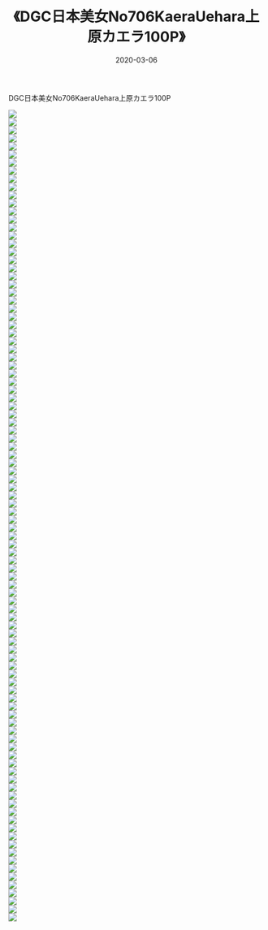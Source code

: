 ﻿---
layout: post
title:  《DGC日本美女No706KaeraUehara上原カエラ100P》
date:   2020-03-06
img: http://pic.660000.xyz/1:/性感/2020/DGC日本美女No706KaeraUehara上原カエラ100P/000.jpg
categories: [美女, 清纯, 唯美]
---

DGC日本美女No706KaeraUehara上原カエラ100P

  ![](http://pic.660000.xyz/1:/性感/2020/DGC日本美女No706KaeraUehara上原カエラ100P/001.jpg) <br> ![](http://pic.660000.xyz/1:/性感/2020/DGC日本美女No706KaeraUehara上原カエラ100P/002.jpg) <br> ![](http://pic.660000.xyz/1:/性感/2020/DGC日本美女No706KaeraUehara上原カエラ100P/003.jpg) <br> ![](http://pic.660000.xyz/1:/性感/2020/DGC日本美女No706KaeraUehara上原カエラ100P/004.jpg) <br> ![](http://pic.660000.xyz/1:/性感/2020/DGC日本美女No706KaeraUehara上原カエラ100P/005.jpg) <br> ![](http://pic.660000.xyz/1:/性感/2020/DGC日本美女No706KaeraUehara上原カエラ100P/006.jpg) <br> ![](http://pic.660000.xyz/1:/性感/2020/DGC日本美女No706KaeraUehara上原カエラ100P/007.jpg) <br> ![](http://pic.660000.xyz/1:/性感/2020/DGC日本美女No706KaeraUehara上原カエラ100P/008.jpg) <br> ![](http://pic.660000.xyz/1:/性感/2020/DGC日本美女No706KaeraUehara上原カエラ100P/009.jpg) <br> ![](http://pic.660000.xyz/1:/性感/2020/DGC日本美女No706KaeraUehara上原カエラ100P/010.jpg) <br> ![](http://pic.660000.xyz/1:/性感/2020/DGC日本美女No706KaeraUehara上原カエラ100P/011.jpg) <br> ![](http://pic.660000.xyz/1:/性感/2020/DGC日本美女No706KaeraUehara上原カエラ100P/012.jpg) <br> ![](http://pic.660000.xyz/1:/性感/2020/DGC日本美女No706KaeraUehara上原カエラ100P/013.jpg) <br> ![](http://pic.660000.xyz/1:/性感/2020/DGC日本美女No706KaeraUehara上原カエラ100P/014.jpg) <br> ![](http://pic.660000.xyz/1:/性感/2020/DGC日本美女No706KaeraUehara上原カエラ100P/015.jpg) <br> ![](http://pic.660000.xyz/1:/性感/2020/DGC日本美女No706KaeraUehara上原カエラ100P/016.jpg) <br> ![](http://pic.660000.xyz/1:/性感/2020/DGC日本美女No706KaeraUehara上原カエラ100P/017.jpg) <br> ![](http://pic.660000.xyz/1:/性感/2020/DGC日本美女No706KaeraUehara上原カエラ100P/018.jpg) <br> ![](http://pic.660000.xyz/1:/性感/2020/DGC日本美女No706KaeraUehara上原カエラ100P/019.jpg) <br> ![](http://pic.660000.xyz/1:/性感/2020/DGC日本美女No706KaeraUehara上原カエラ100P/020.jpg) <br> ![](http://pic.660000.xyz/1:/性感/2020/DGC日本美女No706KaeraUehara上原カエラ100P/021.jpg) <br> ![](http://pic.660000.xyz/1:/性感/2020/DGC日本美女No706KaeraUehara上原カエラ100P/022.jpg) <br> ![](http://pic.660000.xyz/1:/性感/2020/DGC日本美女No706KaeraUehara上原カエラ100P/023.jpg) <br> ![](http://pic.660000.xyz/1:/性感/2020/DGC日本美女No706KaeraUehara上原カエラ100P/024.jpg) <br> ![](http://pic.660000.xyz/1:/性感/2020/DGC日本美女No706KaeraUehara上原カエラ100P/025.jpg) <br> ![](http://pic.660000.xyz/1:/性感/2020/DGC日本美女No706KaeraUehara上原カエラ100P/026.jpg) <br> ![](http://pic.660000.xyz/1:/性感/2020/DGC日本美女No706KaeraUehara上原カエラ100P/027.jpg) <br> ![](http://pic.660000.xyz/1:/性感/2020/DGC日本美女No706KaeraUehara上原カエラ100P/028.jpg) <br> ![](http://pic.660000.xyz/1:/性感/2020/DGC日本美女No706KaeraUehara上原カエラ100P/029.jpg) <br> ![](http://pic.660000.xyz/1:/性感/2020/DGC日本美女No706KaeraUehara上原カエラ100P/030.jpg) <br> ![](http://pic.660000.xyz/1:/性感/2020/DGC日本美女No706KaeraUehara上原カエラ100P/031.jpg) <br> ![](http://pic.660000.xyz/1:/性感/2020/DGC日本美女No706KaeraUehara上原カエラ100P/032.jpg) <br> ![](http://pic.660000.xyz/1:/性感/2020/DGC日本美女No706KaeraUehara上原カエラ100P/033.jpg) <br> ![](http://pic.660000.xyz/1:/性感/2020/DGC日本美女No706KaeraUehara上原カエラ100P/034.jpg) <br> ![](http://pic.660000.xyz/1:/性感/2020/DGC日本美女No706KaeraUehara上原カエラ100P/035.jpg) <br> ![](http://pic.660000.xyz/1:/性感/2020/DGC日本美女No706KaeraUehara上原カエラ100P/036.jpg) <br> ![](http://pic.660000.xyz/1:/性感/2020/DGC日本美女No706KaeraUehara上原カエラ100P/037.jpg) <br> ![](http://pic.660000.xyz/1:/性感/2020/DGC日本美女No706KaeraUehara上原カエラ100P/038.jpg) <br> ![](http://pic.660000.xyz/1:/性感/2020/DGC日本美女No706KaeraUehara上原カエラ100P/039.jpg) <br> ![](http://pic.660000.xyz/1:/性感/2020/DGC日本美女No706KaeraUehara上原カエラ100P/040.jpg) <br> ![](http://pic.660000.xyz/1:/性感/2020/DGC日本美女No706KaeraUehara上原カエラ100P/041.jpg) <br> ![](http://pic.660000.xyz/1:/性感/2020/DGC日本美女No706KaeraUehara上原カエラ100P/042.jpg) <br> ![](http://pic.660000.xyz/1:/性感/2020/DGC日本美女No706KaeraUehara上原カエラ100P/043.jpg) <br> ![](http://pic.660000.xyz/1:/性感/2020/DGC日本美女No706KaeraUehara上原カエラ100P/044.jpg) <br> ![](http://pic.660000.xyz/1:/性感/2020/DGC日本美女No706KaeraUehara上原カエラ100P/045.jpg) <br> ![](http://pic.660000.xyz/1:/性感/2020/DGC日本美女No706KaeraUehara上原カエラ100P/046.jpg) <br> ![](http://pic.660000.xyz/1:/性感/2020/DGC日本美女No706KaeraUehara上原カエラ100P/047.jpg) <br> ![](http://pic.660000.xyz/1:/性感/2020/DGC日本美女No706KaeraUehara上原カエラ100P/048.jpg) <br> ![](http://pic.660000.xyz/1:/性感/2020/DGC日本美女No706KaeraUehara上原カエラ100P/049.jpg) <br> ![](http://pic.660000.xyz/1:/性感/2020/DGC日本美女No706KaeraUehara上原カエラ100P/050.jpg) <br> ![](http://pic.660000.xyz/1:/性感/2020/DGC日本美女No706KaeraUehara上原カエラ100P/051.jpg) <br> ![](http://pic.660000.xyz/1:/性感/2020/DGC日本美女No706KaeraUehara上原カエラ100P/052.jpg) <br> ![](http://pic.660000.xyz/1:/性感/2020/DGC日本美女No706KaeraUehara上原カエラ100P/053.jpg) <br> ![](http://pic.660000.xyz/1:/性感/2020/DGC日本美女No706KaeraUehara上原カエラ100P/054.jpg) <br> ![](http://pic.660000.xyz/1:/性感/2020/DGC日本美女No706KaeraUehara上原カエラ100P/055.jpg) <br> ![](http://pic.660000.xyz/1:/性感/2020/DGC日本美女No706KaeraUehara上原カエラ100P/056.jpg) <br> ![](http://pic.660000.xyz/1:/性感/2020/DGC日本美女No706KaeraUehara上原カエラ100P/057.jpg) <br> ![](http://pic.660000.xyz/1:/性感/2020/DGC日本美女No706KaeraUehara上原カエラ100P/058.jpg) <br> ![](http://pic.660000.xyz/1:/性感/2020/DGC日本美女No706KaeraUehara上原カエラ100P/059.jpg) <br> ![](http://pic.660000.xyz/1:/性感/2020/DGC日本美女No706KaeraUehara上原カエラ100P/060.jpg) <br> ![](http://pic.660000.xyz/1:/性感/2020/DGC日本美女No706KaeraUehara上原カエラ100P/061.jpg) <br> ![](http://pic.660000.xyz/1:/性感/2020/DGC日本美女No706KaeraUehara上原カエラ100P/062.jpg) <br> ![](http://pic.660000.xyz/1:/性感/2020/DGC日本美女No706KaeraUehara上原カエラ100P/063.jpg) <br> ![](http://pic.660000.xyz/1:/性感/2020/DGC日本美女No706KaeraUehara上原カエラ100P/064.jpg) <br> ![](http://pic.660000.xyz/1:/性感/2020/DGC日本美女No706KaeraUehara上原カエラ100P/065.jpg) <br> ![](http://pic.660000.xyz/1:/性感/2020/DGC日本美女No706KaeraUehara上原カエラ100P/066.jpg) <br> ![](http://pic.660000.xyz/1:/性感/2020/DGC日本美女No706KaeraUehara上原カエラ100P/067.jpg) <br> ![](http://pic.660000.xyz/1:/性感/2020/DGC日本美女No706KaeraUehara上原カエラ100P/068.jpg) <br> ![](http://pic.660000.xyz/1:/性感/2020/DGC日本美女No706KaeraUehara上原カエラ100P/069.jpg) <br> ![](http://pic.660000.xyz/1:/性感/2020/DGC日本美女No706KaeraUehara上原カエラ100P/070.jpg) <br> ![](http://pic.660000.xyz/1:/性感/2020/DGC日本美女No706KaeraUehara上原カエラ100P/071.jpg) <br> ![](http://pic.660000.xyz/1:/性感/2020/DGC日本美女No706KaeraUehara上原カエラ100P/072.jpg) <br> ![](http://pic.660000.xyz/1:/性感/2020/DGC日本美女No706KaeraUehara上原カエラ100P/073.jpg) <br> ![](http://pic.660000.xyz/1:/性感/2020/DGC日本美女No706KaeraUehara上原カエラ100P/074.jpg) <br> ![](http://pic.660000.xyz/1:/性感/2020/DGC日本美女No706KaeraUehara上原カエラ100P/075.jpg) <br> ![](http://pic.660000.xyz/1:/性感/2020/DGC日本美女No706KaeraUehara上原カエラ100P/076.jpg) <br> ![](http://pic.660000.xyz/1:/性感/2020/DGC日本美女No706KaeraUehara上原カエラ100P/077.jpg) <br> ![](http://pic.660000.xyz/1:/性感/2020/DGC日本美女No706KaeraUehara上原カエラ100P/078.jpg) <br> ![](http://pic.660000.xyz/1:/性感/2020/DGC日本美女No706KaeraUehara上原カエラ100P/079.jpg) <br> ![](http://pic.660000.xyz/1:/性感/2020/DGC日本美女No706KaeraUehara上原カエラ100P/080.jpg) <br> ![](http://pic.660000.xyz/1:/性感/2020/DGC日本美女No706KaeraUehara上原カエラ100P/081.jpg) <br> ![](http://pic.660000.xyz/1:/性感/2020/DGC日本美女No706KaeraUehara上原カエラ100P/082.jpg) <br> ![](http://pic.660000.xyz/1:/性感/2020/DGC日本美女No706KaeraUehara上原カエラ100P/083.jpg) <br> ![](http://pic.660000.xyz/1:/性感/2020/DGC日本美女No706KaeraUehara上原カエラ100P/084.jpg) <br> ![](http://pic.660000.xyz/1:/性感/2020/DGC日本美女No706KaeraUehara上原カエラ100P/085.jpg) <br> ![](http://pic.660000.xyz/1:/性感/2020/DGC日本美女No706KaeraUehara上原カエラ100P/086.jpg) <br> ![](http://pic.660000.xyz/1:/性感/2020/DGC日本美女No706KaeraUehara上原カエラ100P/087.jpg) <br> ![](http://pic.660000.xyz/1:/性感/2020/DGC日本美女No706KaeraUehara上原カエラ100P/088.jpg) <br> ![](http://pic.660000.xyz/1:/性感/2020/DGC日本美女No706KaeraUehara上原カエラ100P/089.jpg) <br> ![](http://pic.660000.xyz/1:/性感/2020/DGC日本美女No706KaeraUehara上原カエラ100P/090.jpg) <br> ![](http://pic.660000.xyz/1:/性感/2020/DGC日本美女No706KaeraUehara上原カエラ100P/091.jpg) <br> ![](http://pic.660000.xyz/1:/性感/2020/DGC日本美女No706KaeraUehara上原カエラ100P/092.jpg) <br> ![](http://pic.660000.xyz/1:/性感/2020/DGC日本美女No706KaeraUehara上原カエラ100P/093.jpg) <br> ![](http://pic.660000.xyz/1:/性感/2020/DGC日本美女No706KaeraUehara上原カエラ100P/094.jpg) <br> ![](http://pic.660000.xyz/1:/性感/2020/DGC日本美女No706KaeraUehara上原カエラ100P/095.jpg) <br> ![](http://pic.660000.xyz/1:/性感/2020/DGC日本美女No706KaeraUehara上原カエラ100P/096.jpg) <br> ![](http://pic.660000.xyz/1:/性感/2020/DGC日本美女No706KaeraUehara上原カエラ100P/097.jpg) <br> ![](http://pic.660000.xyz/1:/性感/2020/DGC日本美女No706KaeraUehara上原カエラ100P/098.jpg) <br> ![](http://pic.660000.xyz/1:/性感/2020/DGC日本美女No706KaeraUehara上原カエラ100P/099.jpg) <br> ![](http://pic.660000.xyz/1:/性感/2020/DGC日本美女No706KaeraUehara上原カエラ100P/100.jpg) <br>